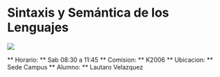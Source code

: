 # Sintaxis y Semántica de los Lenguajes

![](https://www.frba.utn.edu.ar/wp-content/uploads/2016/08/logo-utn.ba-horizontal-e1471367724904.jpg)

** Horario: ** Sab 08:30 a 11:45
** Comision: ** K2006
** Ubicacion: ** Sede Campus
** Alumno: ** Lautaro Velazquez
